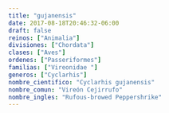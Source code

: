 ```yaml
---
title: "gujanensis"
date: 2017-08-18T20:46:32-06:00
draft: false
reinos: ["Animalia"]
divisiones: ["Chordata"]
clases: ["Aves"]
ordenes: ["Passeriformes"]
familias: ["Vireonidae "]
generos: ["Cyclarhis"]
nombre_cientifico: "Cyclarhis gujanensis"
nombre_comun: "Vireón Cejirrufo"
nombre_ingles: "Rufous-browed Peppershrike"
---
```

